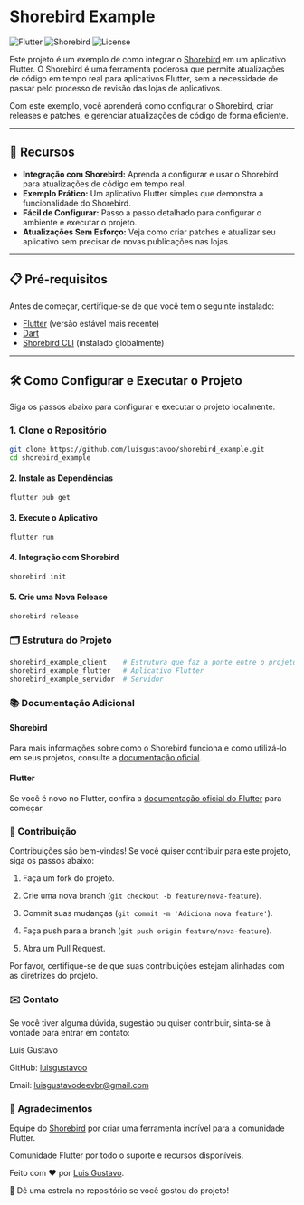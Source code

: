 # Shorebird Example

![Flutter](https://img.shields.io/badge/Flutter-%2302569B.svg?style=for-the-badge&logo=Flutter&logoColor=white)
![Shorebird](https://img.shields.io/badge/Shorebird-%2300C4CC.svg?style=for-the-badge&logo=shorebird&logoColor=white)
![License](https://img.shields.io/badge/license-MIT-blue)

Este projeto é um exemplo de como integrar o [Shorebird](https://shorebird.dev/) em um aplicativo Flutter. O Shorebird é uma ferramenta poderosa que permite atualizações de código em tempo real para aplicativos Flutter, sem a necessidade de passar pelo processo de revisão das lojas de aplicativos.

Com este exemplo, você aprenderá como configurar o Shorebird, criar releases e patches, e gerenciar atualizações de código de forma eficiente.

---

## 🚀 Recursos

- **Integração com Shorebird:** Aprenda a configurar e usar o Shorebird para atualizações de código em tempo real.
- **Exemplo Prático:** Um aplicativo Flutter simples que demonstra a funcionalidade do Shorebird.
- **Fácil de Configurar:** Passo a passo detalhado para configurar o ambiente e executar o projeto.
- **Atualizações Sem Esforço:** Veja como criar patches e atualizar seu aplicativo sem precisar de novas publicações nas lojas.

---

## 📋 Pré-requisitos

Antes de começar, certifique-se de que você tem o seguinte instalado:

- [Flutter](https://flutter.dev/docs/get-started/install) (versão estável mais recente)
- [Dart](https://dart.dev/get-dart)
- [Shorebird CLI](https://shorebird.dev/docs/getting-started) (instalado globalmente)

---

## 🛠️ Como Configurar e Executar o Projeto

Siga os passos abaixo para configurar e executar o projeto localmente.

### 1. Clone o Repositório

```bash
git clone https://github.com/luisgustavoo/shorebird_example.git
cd shorebird_example
```

#### 2. Instale as Dependências
```bash
flutter pub get
```
#### 3. Execute o Aplicativo
```bash
flutter run
```
#### 4. Integração com Shorebird
```bash
shorebird init
```
#### 5. Crie uma Nova Release
```bash
shorebird release
```

### 🗂️ Estrutura do Projeto
```bash
shorebird_example_client    # Estrutura que faz a ponte entre o projeto flutter e o servidor
shorebird_example_flutter   # Aplicativo Flutter
shorebird_example_servidor  # Servidor

```
### 📚 Documentação Adicional

#### Shorebird
Para mais informações sobre como o Shorebird funciona e como utilizá-lo em seus projetos, consulte a [documentação oficial](https://docs.shorebird.dev/).

#### Flutter
Se você é novo no Flutter, confira a [documentação oficial do Flutter](https://docs.flutter.dev/) para começar.

### 🤝 Contribuição
Contribuições são bem-vindas! Se você quiser contribuir para este projeto, siga os passos abaixo:

1. Faça um fork do projeto.

2. Crie uma nova branch (`git checkout -b feature/nova-feature`).

3. Commit suas mudanças (`git commit -m 'Adiciona nova feature'`).

4. Faça push para a branch (`git push origin feature/nova-feature`).

5. Abra um Pull Request.

Por favor, certifique-se de que suas contribuições estejam alinhadas com as diretrizes do projeto.

### ✉️ Contato
Se você tiver alguma dúvida, sugestão ou quiser contribuir, sinta-se à vontade para entrar em contato:

Luis Gustavo

GitHub: [luisgustavoo](https://github.com/luisgustavoo)

Email: [luisgustavodeevbr@gmail.com]()

### 🙌 Agradecimentos
Equipe do [Shorebird](https://shorebird.dev/) por criar uma ferramenta incrível para a comunidade Flutter.

Comunidade Flutter por todo o suporte e recursos disponíveis.

Feito com ❤️ por [Luis Gustavo](https://github.com/luisgustavoo).  

🌟 Dê uma estrela no repositório se você gostou do projeto!